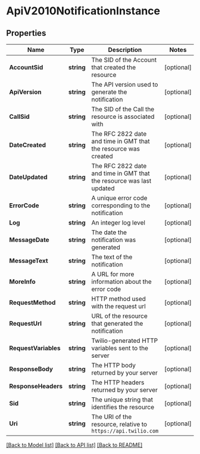 # ApiV2010NotificationInstance

## Properties

Name | Type | Description | Notes
------------ | ------------- | ------------- | -------------
**AccountSid** | **string** | The SID of the Account that created the resource |[optional] 
**ApiVersion** | **string** | The API version used to generate the notification |[optional] 
**CallSid** | **string** | The SID of the Call the resource is associated with |[optional] 
**DateCreated** | **string** | The RFC 2822 date and time in GMT that the resource was created |[optional] 
**DateUpdated** | **string** | The RFC 2822 date and time in GMT that the resource was last updated |[optional] 
**ErrorCode** | **string** | A unique error code corresponding to the notification |[optional] 
**Log** | **string** | An integer log level |[optional] 
**MessageDate** | **string** | The date the notification was generated |[optional] 
**MessageText** | **string** | The text of the notification |[optional] 
**MoreInfo** | **string** | A URL for more information about the error code |[optional] 
**RequestMethod** | **string** | HTTP method used with the request url |[optional] 
**RequestUrl** | **string** | URL of the resource that generated the notification |[optional] 
**RequestVariables** | **string** | Twilio-generated HTTP variables sent to the server |[optional] 
**ResponseBody** | **string** | The HTTP body returned by your server |[optional] 
**ResponseHeaders** | **string** | The HTTP headers returned by your server |[optional] 
**Sid** | **string** | The unique string that identifies the resource |[optional] 
**Uri** | **string** | The URI of the resource, relative to `https://api.twilio.com` |[optional] 

[[Back to Model list]](../README.md#documentation-for-models) [[Back to API list]](../README.md#documentation-for-api-endpoints) [[Back to README]](../README.md)


